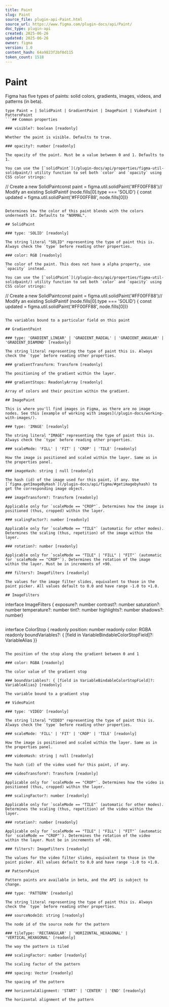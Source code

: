 ```yaml
---
title: Paint
slug: Paint
source_file: plugin-api-Paint.html
source_url: https://www.figma.com/plugin-docs/api/Paint/
doc_type: plugin-api
created: 2025-06-26
updated: 2025-06-26
owner: figma
version: 1.0
content_hash: 64a9823f2bf0d115
token_count: 1518
---
```

# Paint

Figma has five types of paints: solid colors, gradients, images, videos, and patterns (in beta).

```
type Paint = | SolidPaint | GradientPaint | ImagePaint | VideoPaint | PatternPaint
```## Common properties

### visible?: boolean [readonly]

Whether the paint is visible. Defaults to true.

### opacity?: number [readonly]

The opacity of the paint. Must be a value between 0 and 1. Defaults to 1.

You can use the [`solidPaint`](/plugin-docs/api/properties/figma-util-solidpaint/) utility function to set both `color` and `opacity` using CSS color strings:

```
// Create a new SolidPaintconst paint = figma.util.solidPaint('#FF00FF88')// Modify an existing SolidPaintif (node.fills[0].type === 'SOLID') { const updated = figma.util.solidPaint('#FF00FF88', node.fills[0])}
```### blendMode?: BlendMode [readonly]

Determines how the color of this paint blends with the colors underneath it. Defaults to "NORMAL".

## SolidPaint

### type: 'SOLID' [readonly]

The string literal "SOLID" representing the type of paint this is. Always check the `type` before reading other properties.

### color: RGB [readonly]

The color of the paint. This does not have a alpha property, use `opacity` instead.

You can use the [`solidPaint`](/plugin-docs/api/properties/figma-util-solidpaint/) utility function to set both `color` and `opacity` using CSS color strings:

```
// Create a new SolidPaintconst paint = figma.util.solidPaint('#FF00FF88')// Modify an existing SolidPaintif (node.fills[0].type === 'SOLID') { const updated = figma.util.solidPaint('#FF00FF88', node.fills[0])}
```### boundVariables?: { [field in VariableBindablePaintField]?: VariableAlias} [readonly]

The variables bound to a particular field on this paint

## GradientPaint

### type: 'GRADIENT_LINEAR' | 'GRADIENT_RADIAL' | 'GRADIENT_ANGULAR' | 'GRADIENT_DIAMOND' [readonly]

The string literal representing the type of paint this is. Always check the `type` before reading other properties.

### gradientTransform: Transform [readonly]

The positioning of the gradient within the layer.

### gradientStops: ReadonlyArray [readonly]

Array of colors and their position within the gradient.

## ImagePaint

This is where you'll find images in Figma, as there are no image nodes. See this [example of working with images](/plugin-docs/working-with-images/).

### type: 'IMAGE' [readonly]

The string literal "IMAGE" representing the type of paint this is. Always check the `type` before reading other properties.

### scaleMode: 'FILL' | 'FIT' | 'CROP' | 'TILE' [readonly]

How the image is positioned and scaled within the layer. Same as in the properties panel.

### imageHash: string | null [readonly]

The hash (id) of the image used for this paint, if any. Use [`figma.getImageByHash`](/plugin-docs/api/figma/#getimagebyhash) to get the corresponding image object.

### imageTransform?: Transform [readonly]

Applicable only for `scaleMode == "CROP"`. Determines how the image is positioned (thus, cropped) within the layer.

### scalingFactor?: number [readonly]

Applicable only for `scaleMode == "TILE"` (automatic for other modes). Determines the scaling (thus, repetition) of the image within the layer.

### rotation?: number [readonly]

Applicable only for `scaleMode == "TILE" | "FILL" | "FIT"` (automatic for `scaleMode == "CROP"`). Determines the rotation of the image within the layer. Must be in increments of +90.

### filters?: ImageFilters [readonly]

The values for the image filter slides, equivalent to those in the paint picker. All values default to 0.0 and have range -1.0 to +1.0.

## ImageFilters

```
interface ImageFilters { exposure?: number contrast?: number saturation?: number temperature?: number tint?: number highlights?: number shadows?: number}
```## ColorStop

```
interface ColorStop { readonly position: number readonly color: RGBA readonly boundVariables?: { [field in VariableBindableColorStopField]?: VariableAlias }}
```### position: number [readonly]

The position of the stop along the gradient between 0 and 1

### color: RGBA [readonly]

The color value of the gradient stop

### boundVariables?: { [field in VariableBindableColorStopField]?: VariableAlias} [readonly]

The variable bound to a gradient stop

## VideoPaint

### type: 'VIDEO' [readonly]

The string literal "VIDEO" representing the type of paint this is. Always check the `type` before reading other properties.

### scaleMode: 'FILL' | 'FIT' | 'CROP' | 'TILE' [readonly]

How the image is positioned and scaled within the layer. Same as in the properties panel.

### videoHash: string | null [readonly]

The hash (id) of the video used for this paint, if any.

### videoTransform?: Transform [readonly]

Applicable only for `scaleMode == "CROP"`. Determines how the video is positioned (thus, cropped) within the layer.

### scalingFactor?: number [readonly]

Applicable only for `scaleMode == "TILE"` (automatic for other modes). Determines the scaling (thus, repetition) of the video within the layer.

### rotation?: number [readonly]

Applicable only for `scaleMode == "TILE" | "FILL" | "FIT"` (automatic for `scaleMode == "CROP"`). Determines the rotation of the video within the layer. Must be in increments of +90.

### filters?: ImageFilters [readonly]

The values for the video filter slides, equivalent to those in the paint picker. All values default to 0.0 and have range -1.0 to +1.0.

## PatternPaint

Pattern paints are available in beta, and the API is subject to change.

### type: 'PATTERN' [readonly]

The string literal representing the type of paint this is. Always check the `type` before reading other properties.

### sourceNodeId: string [readonly]

The node id of the source node for the pattern

### tileType: 'RECTANGULAR' | 'HORIZONTAL_HEXAGONAL' | 'VERTICAL_HEXAGONAL' [readonly]

The way the pattern is tiled

### scalingFactor: number [readonly]

The scaling factor of the pattern

### spacing: Vector [readonly]

The spacing of the pattern

### horizontalAlignment: 'START' | 'CENTER' | 'END' [readonly]

The horizontal alignment of the pattern